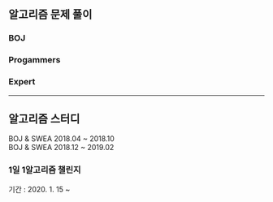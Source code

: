 ## 알고리즘 문제 풀이 
### BOJ 
### Progammers
### Expert
--------------------------------------------
## 알고리즘 스터디 
BOJ & SWEA 2018.04 ~ 2018.10  
BOJ & SWEA 2018.12 ~ 2019.02

### 1일 1알고리즘 챌린지
기간 : 2020. 1. 15 ~ 
